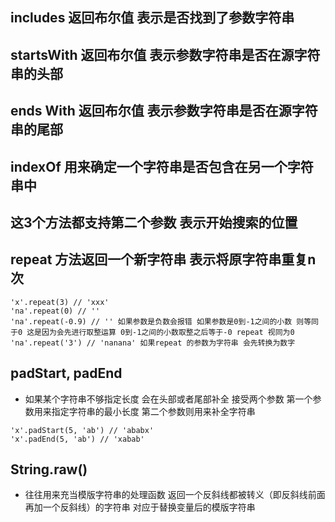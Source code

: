 
## includes 返回布尔值 表示是否找到了参数字符串


## startsWith 返回布尔值 表示参数字符串是否在源字符串的头部
## ends With 返回布尔值 表示参数字符串是否在源字符串的尾部
## indexOf 用来确定一个字符串是否包含在另一个字符串中

## 这3个方法都支持第二个参数 表示开始搜索的位置

## repeat 方法返回一个新字符串 表示将原字符串重复n次
```
'x'.repeat(3) // 'xxx'
'na'.repeat(0) // ''
'na'.repeat(-0.9) // '' 如果参数是负数会报错 如果参数是0到-1之间的小数 则等同于0 这是因为会先进行取整运算 0到-1之间的小数取整之后等于-0 repeat 视同为0
'na'.repeat('3') // 'nanana' 如果repeat 的参数为字符串 会先转换为数字
```

## padStart, padEnd
- 如果某个字符串不够指定长度 会在头部或者尾部补全 接受两个参数 第一个参数用来指定字符串的最小长度 第二个参数则用来补全字符串
```
'x'.padStart(5, 'ab') // 'ababx'
'x'.padEnd(5, 'ab') // 'xabab'
```

## String.raw()
- 往往用来充当模版字符串的处理函数 返回一个反斜线都被转义（即反斜线前面再加一个反斜线）的字符串 对应于替换变量后的模版字符串
